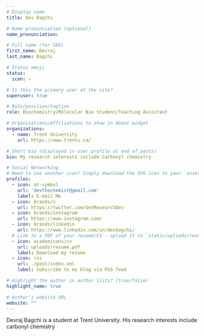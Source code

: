 ```yaml
---
# Display name
title: Dev Bagchi

# Name pronunciation (optional)
name_pronunciation:

# Full name (for SEO)
first_name: Devraj
last_name: Bagchi

# Status emoji
status:
  icon: ⚛️

# Is this the primary user of the site?
superuser: true

# Role/position/tagline
role: Biochemistry/Molecular Bio Student/Teaching Assistant

# Organizations/Affiliations to show in About widget
organizations:
  - name: Trent University
    url: https://www.trentu.ca/

# Short bio (displayed in user profile at end of posts)
bio: My research interests include Carbonyl chemistry

# Social Networking
# Need to use another icon? Simply download the SVG icon to your `assets/media/icons/` folder.
profiles:
  - icon: at-symbol
    url: 'devthechemist@gmail.com'
    label: E-mail Me
  - icon: brands/x
    url: https://twitter.com/GetResearchDev
  - icon: brands/instagram
    url: https://www.instagram.com/
  - icon: brands/linkedin
    url: https://www.linkedin.com/in/devbagchi/
  # Link to a PDF of your resume/CV - upload it to `static/uploads/resume.pdf`
  - icon: academicons/cv
    url: uploads/resume.pdf
    label: Download my resume
  - icon: rss
    url: ./post/index.xml
    label: Subscribe to my blog via RSS feed

# Highlight the author in author lists? (true/false)
highlight_name: true

# Author's website URL
website: ""
---
```


Devraj Bagchi is a student at Trent University. His research interests include carbonyl chemistry
